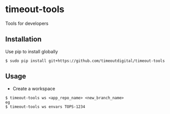 timeout-tools
=============

Tools for developers


Installation
------------

Use pip to install globally

```
$ sudo pip install git+https://github.com/timeoutdigital/timeout-tools
```

Usage
-----

- Create a workspace

```
$ timeout-tools ws <app_repo_name> <new_branch_name>
eg
$ timeout-tools ws envars TOPS-1234
```
